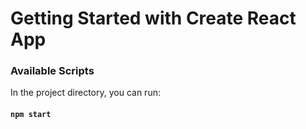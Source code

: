 # Getting Started with Create React App

### Available Scripts

In the project directory, you can run:
#### `npm start`
